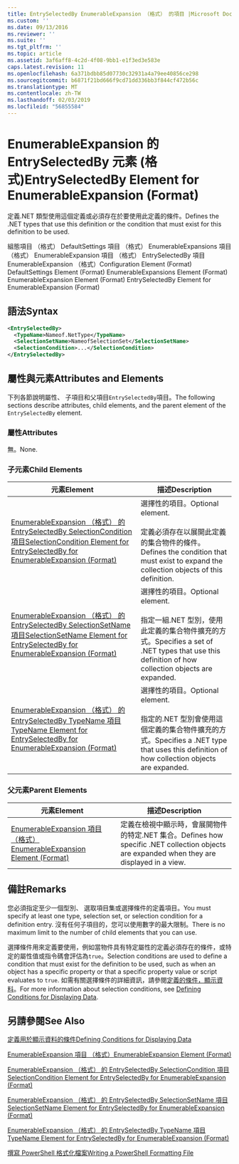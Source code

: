 ```yaml
---
title: EntrySelectedBy EnumerableExpansion （格式） 的項目 |Microsoft Docs
ms.custom: ''
ms.date: 09/13/2016
ms.reviewer: ''
ms.suite: ''
ms.tgt_pltfrm: ''
ms.topic: article
ms.assetid: 3af6aff8-4c2d-4f08-9bb1-e1f3ed3e583e
caps.latest.revision: 11
ms.openlocfilehash: 6a371bdbb85d07730c32931a4a79ee40856ce298
ms.sourcegitcommit: b6871f21bd666f9cd71dd336bb3f844cf472b56c
ms.translationtype: MT
ms.contentlocale: zh-TW
ms.lasthandoff: 02/03/2019
ms.locfileid: "56855584"
---
```

# <a name="entryselectedby-element-for-enumerableexpansion-format"></a><span data-ttu-id="dc2f4-102">EnumerableExpansion 的 EntrySelectedBy 元素 (格式)</span><span class="sxs-lookup"><span data-stu-id="dc2f4-102">EntrySelectedBy Element for EnumerableExpansion (Format)</span></span>

<span data-ttu-id="dc2f4-103">定義.NET 類型使用這個定義或必須存在於要使用此定義的條件。</span><span class="sxs-lookup"><span data-stu-id="dc2f4-103">Defines the .NET types that use this definition or the condition that must exist for this definition to be used.</span></span>

<span data-ttu-id="dc2f4-104">組態項目 （格式） DefaultSettings 項目 （格式） EnumerableExpansions 項目 （格式） EnumerableExpansion 項目 （格式） EntrySelectedBy 項目 EnumerableExpansion （格式）</span><span class="sxs-lookup"><span data-stu-id="dc2f4-104">Configuration Element (Format) DefaultSettings Element (Format) EnumerableExpansions Element (Format) EnumerableExpansion Element (Format) EntrySelectedBy Element for EnumerableExpansion (Format)</span></span>

## <a name="syntax"></a><span data-ttu-id="dc2f4-105">語法</span><span class="sxs-lookup"><span data-stu-id="dc2f4-105">Syntax</span></span>

```xml
<EntrySelectedBy>
  <TypeName>Nameof.NetType</TypeName>
  <SelectionSetName>NameofSelectionSet</SelectionSetName>
  <SelectionCondition>...</SelectionCondition>
</EntrySelectedBy>
```

## <a name="attributes-and-elements"></a><span data-ttu-id="dc2f4-106">屬性與元素</span><span class="sxs-lookup"><span data-stu-id="dc2f4-106">Attributes and Elements</span></span>

<span data-ttu-id="dc2f4-107">下列各節說明屬性、 子項目和父項目`EntrySelectedBy`項目。</span><span class="sxs-lookup"><span data-stu-id="dc2f4-107">The following sections describe attributes, child elements, and the parent element of the `EntrySelectedBy` element.</span></span>

### <a name="attributes"></a><span data-ttu-id="dc2f4-108">屬性</span><span class="sxs-lookup"><span data-stu-id="dc2f4-108">Attributes</span></span>

<span data-ttu-id="dc2f4-109">無。</span><span class="sxs-lookup"><span data-stu-id="dc2f4-109">None.</span></span>

### <a name="child-elements"></a><span data-ttu-id="dc2f4-110">子元素</span><span class="sxs-lookup"><span data-stu-id="dc2f4-110">Child Elements</span></span>

|<span data-ttu-id="dc2f4-111">元素</span><span class="sxs-lookup"><span data-stu-id="dc2f4-111">Element</span></span>|<span data-ttu-id="dc2f4-112">描述</span><span class="sxs-lookup"><span data-stu-id="dc2f4-112">Description</span></span>|
|-------------|-----------------|
|[<span data-ttu-id="dc2f4-113">EnumerableExpansion （格式） 的 EntrySelectedBy SelectionCondition 項目</span><span class="sxs-lookup"><span data-stu-id="dc2f4-113">SelectionCondition Element for EntrySelectedBy for EnumerableExpansion (Format)</span></span>](./selectioncondition-element-for-entryselectedby-for-enumerableexpansion-format.md)|<span data-ttu-id="dc2f4-114">選擇性的項目。</span><span class="sxs-lookup"><span data-stu-id="dc2f4-114">Optional element.</span></span><br /><br /> <span data-ttu-id="dc2f4-115">定義必須存在以展開此定義的集合物件的條件。</span><span class="sxs-lookup"><span data-stu-id="dc2f4-115">Defines the condition that must exist to expand the collection objects of this definition.</span></span>|
|[<span data-ttu-id="dc2f4-116">EnumerableExpansion （格式） 的 EntrySelectedBy SelectionSetName 項目</span><span class="sxs-lookup"><span data-stu-id="dc2f4-116">SelectionSetName Element for EntrySelectedBy for EnumerableExpansion (Format)</span></span>](./selectionsetname-element-for-entryselectedby-for-enumerableexpansion-format.md)|<span data-ttu-id="dc2f4-117">選擇性的項目。</span><span class="sxs-lookup"><span data-stu-id="dc2f4-117">Optional element.</span></span><br /><br /> <span data-ttu-id="dc2f4-118">指定一組.NET 型別，使用此定義的集合物件擴充的方式。</span><span class="sxs-lookup"><span data-stu-id="dc2f4-118">Specifies a set of .NET types that use this definition of how collection objects are expanded.</span></span>|
|[<span data-ttu-id="dc2f4-119">EnumerableExpansion （格式） 的 EntrySelectedBy TypeName 項目</span><span class="sxs-lookup"><span data-stu-id="dc2f4-119">TypeName Element for EntrySelectedBy for EnumerableExpansion (Format)</span></span>](./typename-element-for-entryselectedby-for-enumerableexpansion-format.md)|<span data-ttu-id="dc2f4-120">選擇性的項目。</span><span class="sxs-lookup"><span data-stu-id="dc2f4-120">Optional element.</span></span><br /><br /> <span data-ttu-id="dc2f4-121">指定的.NET 型別會使用這個定義的集合物件擴充的方式。</span><span class="sxs-lookup"><span data-stu-id="dc2f4-121">Specifies a .NET type that uses this definition of how collection objects are expanded.</span></span>|

### <a name="parent-elements"></a><span data-ttu-id="dc2f4-122">父元素</span><span class="sxs-lookup"><span data-stu-id="dc2f4-122">Parent Elements</span></span>

|<span data-ttu-id="dc2f4-123">元素</span><span class="sxs-lookup"><span data-stu-id="dc2f4-123">Element</span></span>|<span data-ttu-id="dc2f4-124">描述</span><span class="sxs-lookup"><span data-stu-id="dc2f4-124">Description</span></span>|
|-------------|-----------------|
|[<span data-ttu-id="dc2f4-125">EnumerableExpansion 項目 （格式）</span><span class="sxs-lookup"><span data-stu-id="dc2f4-125">EnumerableExpansion Element (Format)</span></span>](./enumerableexpansion-element-format.md)|<span data-ttu-id="dc2f4-126">定義在檢視中顯示時，會展開物件的特定.NET 集合。</span><span class="sxs-lookup"><span data-stu-id="dc2f4-126">Defines how specific .NET collection objects are expanded when they are displayed in a view.</span></span>|

## <a name="remarks"></a><span data-ttu-id="dc2f4-127">備註</span><span class="sxs-lookup"><span data-stu-id="dc2f4-127">Remarks</span></span>

<span data-ttu-id="dc2f4-128">您必須指定至少一個型別、 選取項目集或選擇條件的定義項目。</span><span class="sxs-lookup"><span data-stu-id="dc2f4-128">You must specify at least one type, selection set, or selection condition for a definition entry.</span></span> <span data-ttu-id="dc2f4-129">沒有任何子項目的，您可以使用數字的最大限制。</span><span class="sxs-lookup"><span data-stu-id="dc2f4-129">There is no maximum limit to the number of child elements that you can use.</span></span>

<span data-ttu-id="dc2f4-130">選擇條件用來定義要使用，例如當物件具有特定屬性的定義必須存在的條件，或特定的屬性值或指令碼會評估為`true`。</span><span class="sxs-lookup"><span data-stu-id="dc2f4-130">Selection conditions are used to define a condition that must exist for the definition to be used, such as when an object has a specific property or that a specific property value or script evaluates to `true`.</span></span> <span data-ttu-id="dc2f4-131">如需有關選擇條件的詳細資訊，請參閱[定義的條件，顯示資料](./defining-conditions-for-displaying-data.md)。</span><span class="sxs-lookup"><span data-stu-id="dc2f4-131">For more information about selection conditions, see [Defining Conditions for Displaying Data](./defining-conditions-for-displaying-data.md).</span></span>

## <a name="see-also"></a><span data-ttu-id="dc2f4-132">另請參閱</span><span class="sxs-lookup"><span data-stu-id="dc2f4-132">See Also</span></span>

[<span data-ttu-id="dc2f4-133">定義用於顯示資料的條件</span><span class="sxs-lookup"><span data-stu-id="dc2f4-133">Defining Conditions for Displaying Data</span></span>](./defining-conditions-for-displaying-data.md)

[<span data-ttu-id="dc2f4-134">EnumerableExpansion 項目 （格式）</span><span class="sxs-lookup"><span data-stu-id="dc2f4-134">EnumerableExpansion Element (Format)</span></span>](./enumerableexpansion-element-format.md)

[<span data-ttu-id="dc2f4-135">EnumerableExpansion （格式） 的 EntrySelectedBy SelectionCondition 項目</span><span class="sxs-lookup"><span data-stu-id="dc2f4-135">SelectionCondition Element for EntrySelectedBy for EnumerableExpansion (Format)</span></span>](./selectioncondition-element-for-entryselectedby-for-enumerableexpansion-format.md)

[<span data-ttu-id="dc2f4-136">EnumerableExpansion （格式） 的 EntrySelectedBy SelectionSetName 項目</span><span class="sxs-lookup"><span data-stu-id="dc2f4-136">SelectionSetName Element for EntrySelectedBy for EnumerableExpansion (Format)</span></span>](./selectionsetname-element-for-entryselectedby-for-enumerableexpansion-format.md)

[<span data-ttu-id="dc2f4-137">EnumerableExpansion （格式） 的 EntrySelectedBy TypeName 項目</span><span class="sxs-lookup"><span data-stu-id="dc2f4-137">TypeName Element for EntrySelectedBy for EnumerableExpansion (Format)</span></span>](./typename-element-for-entryselectedby-for-enumerableexpansion-format.md)

[<span data-ttu-id="dc2f4-138">撰寫 PowerShell 格式化檔案</span><span class="sxs-lookup"><span data-stu-id="dc2f4-138">Writing a PowerShell Formatting File</span></span>](./writing-a-powershell-formatting-file.md)
